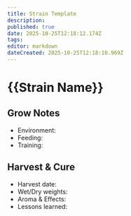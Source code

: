 ```yaml
---
title: Strain Template
description: 
published: true
date: 2025-10-25T12:18:12.174Z
tags: 
editor: markdown
dateCreated: 2025-10-25T12:18:10.969Z
---
```


# {{Strain Name}}

## Grow Notes

- Environment:
- Feeding:
- Training:

## Harvest & Cure

- Harvest date:
- Wet/Dry weights:
- Aroma & Effects:
- Lessons learned:
